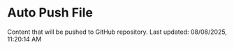 # Auto Push File

Content that will be pushed to GitHub repository.
Last updated: 08/08/2025, 11:20:14 AM